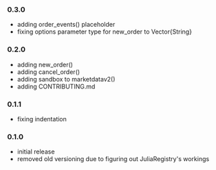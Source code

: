 ### 0.3.0

* adding order_events() placeholder
* fixing options parameter type for new_order to Vector{String}

### 0.2.0

* adding new_order()
* adding cancel_order()
* adding sandbox to marketdatav2()
* adding CONTRIBUTING.md

### 0.1.1

* fixing indentation

### 0.1.0

* initial release
* removed old versioning due to figuring out JuliaRegistry's workings